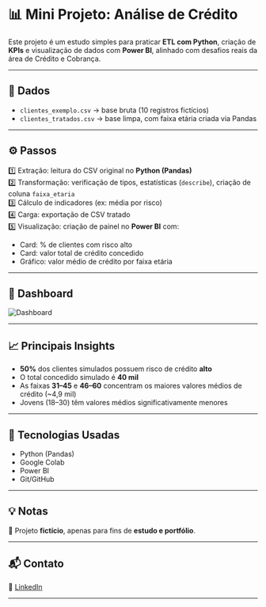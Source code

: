 # 📊 Mini Projeto: Análise de Crédito

Este projeto é um estudo simples para praticar **ETL com Python**, criação de **KPIs** e visualização de dados com **Power BI**, alinhado com desafios reais da área de Crédito e Cobrança.

---

## 📂 **Dados**

- `clientes_exemplo.csv` → base bruta (10 registros fictícios)
- `clientes_tratados.csv` → base limpa, com faixa etária criada via Pandas

---

## ⚙️ **Passos**

1️⃣ Extração: leitura do CSV original no **Python (Pandas)**  
2️⃣ Transformação: verificação de tipos, estatísticas (`describe`), criação de coluna `faixa_etaria`  
3️⃣ Cálculo de indicadores (ex: média por risco)  
4️⃣ Carga: exportação de CSV tratado  
5️⃣ Visualização: criação de painel no **Power BI** com:
   - Card: % de clientes com risco alto
   - Card: valor total de crédito concedido
   - Gráfico: valor médio de crédito por faixa etária

---

## 📸 **Dashboard**

![Dashboard](imagens/dashboard_print.png)

---

## 📈 **Principais Insights**

- **50%** dos clientes simulados possuem risco de crédito **alto**
- O total concedido simulado é **40 mil**
- As faixas **31–45** e **46–60** concentram os maiores valores médios de crédito (~4,9 mil)
- Jovens (18–30) têm valores médios significativamente menores

---

## 🚀 **Tecnologias Usadas**

- Python (Pandas)
- Google Colab
- Power BI
- Git/GitHub

---

## 💡 **Notas**

📌 Projeto **fictício**, apenas para fins de **estudo e portfólio**.

---

## 📬 **Contato**

📌 [LinkedIn](https://www.linkedin.com/in/lesley-damaceno/)  

---
